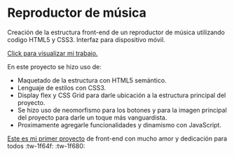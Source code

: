 # Reproductor de música
Creación de la estructura front-end de un reproductor de música utilizando codigo HTML5 y CSS3. Interfaz para dispositivo móvil.

[Click para visualizar mi trabajo.](https://apoloseth.github.io/Reproductor-de-musica/ "Acá")

En este proyecto se hizo uso de:
- Maquetado de la estructura con HTML5 semántico.
- Lenguaje de estilos con CSS3.
- Display flex y CSS Grid para darle ubicación a la estructura principal del proyecto.
- Se hizo uso de neomorfismo para los botones y para la imagen principal del proyecto para darle un toque más vanguardista.
- Proximamente agregarle funcionalidades y dinamismo con JavaScript.

[Este es mi primer proyecto](https://apoloseth.github.io/Reproductor-de-musica/ "Este es mi primer proyecto") de front-end con mucho amor y dedicación para todos :tw-1f64f: :tw-1f680:
